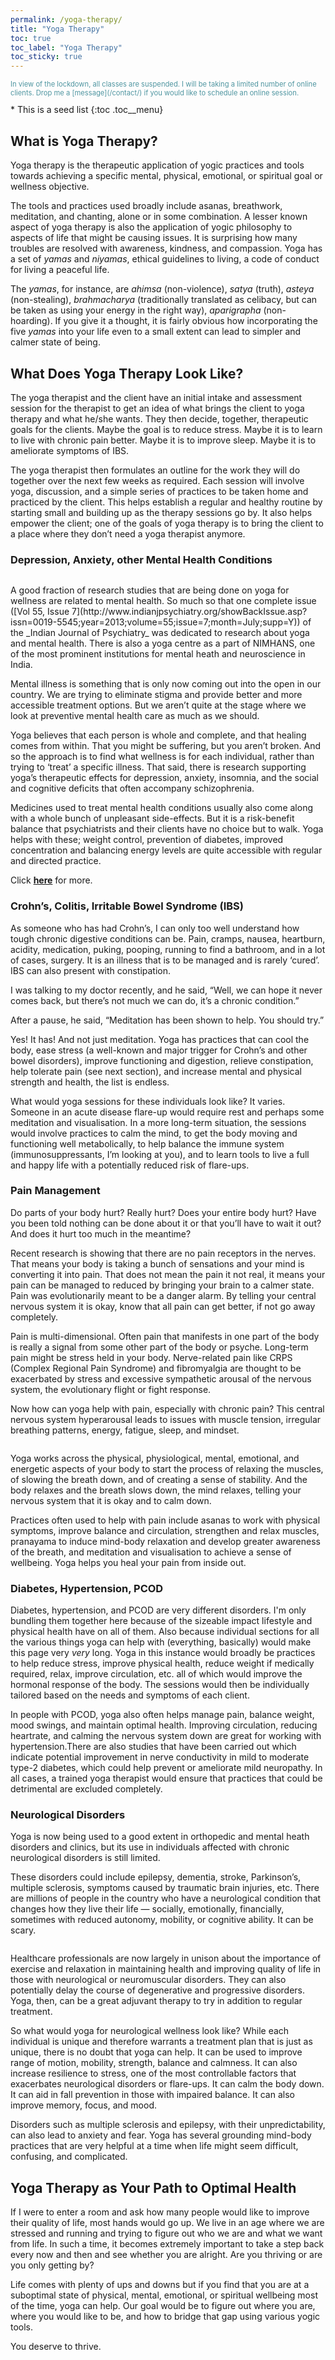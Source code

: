 ```yaml
---
permalink: /yoga-therapy/
title: "Yoga Therapy"
toc: true
toc_label: "Yoga Therapy"
toc_sticky: true
---
```

<div>

<p style="color: #5096a1; font-size: 0.8em;">
In view of the lockdown, all classes are suspended. I will be taking a limited number of online clients. Drop me a [message](/contact/) if you would like to schedule an online session.</p>

<div class="toc-top">
* This is a seed list
{:toc .toc__menu}
</div>

## What is Yoga Therapy?

Yoga therapy is the therapeutic application of yogic practices and tools towards achieving a specific mental, physical, emotional, or spiritual goal or wellness objective.

The tools and practices used broadly include asanas, breathwork, meditation, and chanting, alone or in some combination. A lesser known aspect of yoga therapy is also the application of yogic philosophy to aspects of life that might be causing issues. It is surprising how many troubles are resolved with awareness, kindness, and compassion. Yoga has a set of _yamas_ and _niyamas_, ethical guidelines to living, a code of conduct for living a peaceful life.

The _yamas_, for instance, are _ahimsa_ (non-violence), _satya_ (truth), _asteya_ (non-stealing), _brahmacharya_ (traditionally translated as celibacy, but can be taken as using your energy in the right way), _aparigrapha_ (non-hoarding). If you give it a thought, it is fairly obvious how incorporating the five _yamas_ into your life even to a small extent can lead to simpler and calmer state of being.

## What Does Yoga Therapy Look Like?

The yoga therapist and the client have an initial intake and assessment session for the therapist to get an idea of what brings the client to yoga therapy and what he/she wants. They then decide, together, therapeutic goals for the clients. Maybe the goal is to reduce stress. Maybe it is to learn to live with chronic pain better. Maybe it is to improve sleep. Maybe it is to ameliorate symptoms of IBS.

The yoga therapist then formulates an outline for the work they will do together over the next few weeks as required. Each session will involve yoga, discussion, and a simple series of practices to be taken home and practiced by the client. This helps establish a regular and healthy routine by starting small and building up as the therapy sessions go by. It also helps empower the client; one of the goals of yoga therapy is to bring the client to a place where they don’t need a yoga therapist anymore.

### Depression, Anxiety, other Mental Health Conditions

<figure class="align-right">
  <img class="img-responsive" style="max-width:400px;" src="/assets/images/backbend.jpg" alt>
</figure>
A good fraction of research studies that are being done on yoga for wellness are related to mental health. So much so that one complete issue ([Vol 55, Issue 7](http://www.indianjpsychiatry.org/showBackIssue.asp?issn=0019-5545;year=2013;volume=55;issue=7;month=July;supp=Y)) of the _Indian Journal of Psychiatry_  was dedicated to research about yoga and mental health. There is also a yoga centre as a part of NIMHANS, one of the most prominent institutions for mental heath and neuroscience in India.

Mental illness is something that is only now coming out into the open in our country. We are trying to eliminate stigma and provide better and more accessible treatment options. But we aren’t quite at the stage where we look at preventive mental health care as much as we should.

Yoga believes that each person is whole and complete, and that healing comes from within. That you might be suffering, but you aren’t broken. And so the approach is to find what wellness is for each individual, rather than trying to ‘treat’ a specific illness. That said, there is research supporting yoga’s therapeutic effects for depression, anxiety, insomnia, and the social and cognitive deficits that often accompany schizophrenia.

Medicines used to treat mental health conditions usually also come along with a whole bunch of unpleasant side-effects. But it is a risk-benefit balance that psychiatrists and their clients have no choice but to walk. Yoga helps with these; weight control, prevention of diabetes, improved concentration and balancing energy levels are quite accessible with regular and directed practice.

Click <b>[here](/depression-and-anxiety)</b> for more.

### Crohn’s, Colitis, Irritable Bowel Syndrome (IBS)

As someone who has had Crohn’s, I can only too well understand how tough chronic digestive conditions can be. Pain, cramps, nausea, heartburn, acidity, medication, puking, pooping, running to find a bathroom, and in a lot of cases, surgery. It is an illness that is to be managed and is rarely ‘cured’. IBS can also present with constipation.

I was talking to my doctor recently, and he said,  “Well, we can hope it never comes back, but there’s not much we can do, it’s a chronic condition.”

After a pause, he said, “Meditation has been shown to help. You should try.”

Yes! It has! And not just meditation. Yoga has practices that can cool the body, ease stress (a well-known and major trigger for Crohn’s and other bowel disorders), improve functioning and digestion, relieve constipation, help tolerate pain (see next section), and increase mental and physical strength and health, the list is endless.

What would yoga sessions for these individuals look like? It varies. Someone in an acute disease flare-up would require rest and perhaps some meditation and visualisation. In a more long-term situation, the sessions would involve practices to calm the mind, to get the body moving and functioning well metabolically, to help balance the immune system (immunosuppressants, I’m looking at you), and to learn tools to live a full and happy life with a potentially reduced risk of flare-ups.

### Pain Management

Do parts of your body hurt? Really hurt? Does your entire body hurt? Have you been told nothing can be done about it or that you’ll have to wait it out? And does it hurt too much in the meantime?

Recent research is showing that there are no pain receptors in the nerves. That means your body is taking a bunch of sensations and your mind is converting it into pain. That does not mean the pain it not real, it means your pain can be managed to reduced by bringing your brain to a calmer state. Pain was evolutionarily meant to be a danger alarm. By telling your central nervous system it is okay, know that all pain can get better, if not go away completely.

Pain is multi-dimensional. Often pain that manifests in one part of the body is really a signal from some other part of the body or psyche. Long-term pain might be stress held in your body. Nerve-related pain like CRPS (Complex Regional Pain Syndrome) and fibromyalgia are thought to be exacerbated by stress and excessive sympathetic arousal of the nervous system, the evolutionary flight or fight response.

Now how can yoga help with pain, especially with chronic pain? This central nervous system hyperarousal leads to issues with muscle tension, irregular breathing patterns, energy, fatigue, sleep, and mindset.
<figure class="align-left">
  <img class="img-responsive" src="/assets/images/painRestorative.jpg" alt>
</figure>
Yoga works across the physical, physiological, mental, emotional, and energetic aspects of your body to start the process of relaxing the muscles, of slowing the breath down, and of creating a sense of stability. And the body relaxes and the breath slows down, the mind relaxes, telling your nervous system that it is okay and to calm down.

Practices often used to help with pain include asanas to work with physical symptoms, improve balance and circulation, strengthen and relax muscles, pranayama to induce mind-body relaxation and develop greater awareness of the breath, and meditation and visualisation to achieve a sense of wellbeing. Yoga helps you heal your pain from inside out.

### Diabetes, Hypertension, PCOD

Diabetes, hypertension, and PCOD are very different disorders. I'm only bundling them together here because of the sizeable impact lifestyle and physical health have on all of them. Also because individual sections for all the various things yoga can help with (everything, basically) would make this page very _very_ long. Yoga in this instance would broadly be practices to help reduce stress, improve physical health, reduce weight if medically required, relax, improve circulation, etc. all of which would improve the hormonal response of the body. The sessions would then be individually tailored based on the needs and symptoms of each client.

In people with PCOD, yoga also often helps manage pain, balance weight, mood swings, and maintain optimal health. Improving circulation, reducing heartrate, and calming the nervous system down are great for working with hypertension.There are also studies that have been carried out which indicate potential improvement in nerve conductivity in mild to moderate type-2 diabetes, which could help prevent or ameliorate mild neuropathy. In all cases, a trained yoga therapist would ensure that practices that could be detrimental are excluded completely.


### Neurological Disorders

Yoga is now being used to a good extent in orthopedic and mental heath disorders and clinics, but its use in individuals affected with chronic neurological disorders is still limited.

These disorders could include epilepsy, dementia, stroke, Parkinson’s, multiple sclerosis, symptoms caused by traumatic brain injuries, etc. There are millions of people in the country who have a neurological condition that changes how they live their life — socially, emotionally, financially, sometimes with reduced autonomy, mobility, or cognitive ability. It can be scary.
<figure class="align-left">
  <img class="img-responsive" src="/assets/images/chairYoga.jpg" alt>
</figure>
Healthcare professionals are now largely in unison about the importance of exercise and relaxation in maintaining health and improving quality of life in those with neurological or neuromuscular disorders. They can also potentially delay the course of degenerative and progressive disorders. Yoga, then, can be a great adjuvant therapy to try in addition to regular treatment.

So what would yoga for neurological wellness look like? While each individual is unique and therefore warrants a treatment plan that is just as unique, there is no doubt that yoga can help. It can be used to improve range of motion, mobility, strength, balance and calmness. It can also increase resilience to stress, one of the most controllable factors that exacerbates neurological disorders or flare-ups. It can calm the body down. It can aid in fall prevention in those with impaired balance. It can also improve memory, focus, and mood.

Disorders such as multiple sclerosis and epilepsy, with their unpredictability, can also lead to anxiety and fear. Yoga has several grounding mind-body practices that are very helpful at a time when life might seem difficult, confusing, and complicated.

## Yoga Therapy as Your Path to Optimal Health

If I were to enter a room and ask how many people would like to improve their quality of life, most hands would go up. We live in an age where we are stressed and running and trying to figure out who we are and what we want from life. In such a time, it becomes extremely important to take a step back every now and then and see whether you are alright. Are you thriving or are you only getting by?

Life comes with plenty of ups and downs but if you find that you are at a suboptimal state of physical, mental, emotional, or spiritual wellbeing most of the time, yoga can help. Our goal would be to figure out where you are, where you would like to be, and how to bridge that gap using various yogic tools.

You deserve to thrive.
</div>